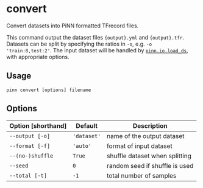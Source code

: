 # convert

Convert datasets into PiNN formatted TFrecord files.

This command output the dataset files `{output}.yml` and `{output}.tfr`.
Datasets can be split by specifying the ratios in `-o`, e.g. `-o
'train:8,test:2'`. The input dataset will be handled by
[`pinn.io.load_ds`](../datasets.md#api-documentation), with appropriate options.

## Usage

```
pinn convert [options] filename
```

## Options

| Option [shorthand] | Default     | Description                    |
|--------------------|-------------|--------------------------------|
| `--output [-o]`    | `'dataset'` | name of the output dataset     |
| `--format [-f]`    | `'auto'`    | format of input dataset        |
| `--(no-)shuffle`   | `True`      | shuffle dataset when splitting |
| `--seed`           | `0`         | random seed if shuffle is used |
| `--total [-t]`     | `-1`        | total number of samples        |